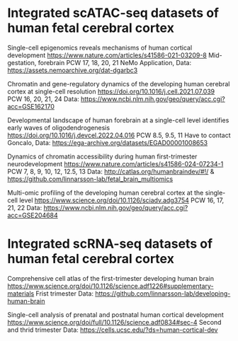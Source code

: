 # Integrated scATAC-seq datasets of human fetal cerebral cortex 

Single-cell epigenomics reveals mechanisms of human cortical development
https://www.nature.com/articles/s41586-021-03209-8
Mid-gestation, forebrain
PCW 17, 18, 20, 21
NeMo Application, Data: https://assets.nemoarchive.org/dat-dgarbc3

Chromatin and gene-regulatory dynamics of the developing human cerebral cortex at single-cell resolution
https://doi.org/10.1016/j.cell.2021.07.039
PCW 16, 20, 21, 24
Data: https://www.ncbi.nlm.nih.gov/geo/query/acc.cgi?acc=GSE162170

Developmental landscape of human forebrain at a single-cell level identifies early waves of oligodendrogenesis
https://doi.org/10.1016/j.devcel.2022.04.016
PCW 8.5, 9.5, 11
Have to contact Goncalo, Data: https://ega-archive.org/datasets/EGAD00001008653

Dynamics of chromatin accessibility during human first-trimester neurodevelopment
https://www.nature.com/articles/s41586-024-07234-1
PCW 7, 8, 9, 10, 12, 12.5, 13
Data: http://catlas.org/humanbraindev/#!/ & https://github.com/linnarsson-lab/fetal_brain_multiomics

Multi-omic profiling of the developing human cerebral cortex at the single-cell level
https://www.science.org/doi/10.1126/sciadv.adg3754
PCW 16, 17, 21, 22
Data: https://www.ncbi.nlm.nih.gov/geo/query/acc.cgi?acc=GSE204684

# Integrated scRNA-seq datasets of human fetal cerebral cortex 
Comprehensive cell atlas of the first-trimester developing human brain
https://www.science.org/doi/10.1126/science.adf1226#supplementary-materials
Frist trimester
Data: https://github.com/linnarsson-lab/developing-human-brain


Single-cell analysis of prenatal and postnatal human cortical development
https://www.science.org/doi/full/10.1126/science.adf0834#sec-4
Second and thrid trimester
Data: https://cells.ucsc.edu/?ds=human-cortical-dev
